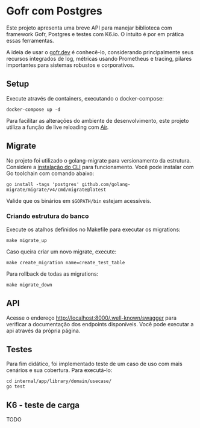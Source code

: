 # Gofr com Postgres

Este projeto apresenta uma breve API para manejar biblioteca com framework Gofr, Postgres e testes com K6.io. O intuito é por em prática essas ferramentas.

A ideia de usar o [gofr.dev](https://gofr.dev) é conhecê-lo, considerando principalmente seus recursos integrados de log, métricas usando Prometheus e tracing, pilares importantes para sistemas robustos e corporativos.

## Setup
Execute através de containers, executando o docker-compose:

```
docker-compose up -d
```

Para facilitar as alterações do ambiente de desenvolvimento, este projeto utiliza a função de live reloading com [Air](https://github.com/air-verse/air).

## Migrate
No projeto foi utilizado o golang-migrate para versionamento da estrutura. Considere a [instalação do CLI](https://github.com/golang-migrate/migrate/tree/master/cmd/migrate) para funcionamento. Você pode instalar com Go toolchain com comando abaixo:

```
go install -tags 'postgres' github.com/golang-migrate/migrate/v4/cmd/migrate@latest
```

Valide que os binários em `$GOPATH/bin` estejam acessíveis.

### Criando estrutura do banco
Execute os atalhos definidos no Makefile para executar os migrations:
```
make migrate_up
```
Caso queira criar um novo migrate, execute:
```
make create_migration name=create_test_table
```

Para rollback de todas as migrations:
```
make migrate_down
```

## API

Acesse o endereço [http://localhost:8000/.well-known/swagger](http://localhost:8000/.well-known/swagger) para verificar a documentação dos endpoints disponíveis. Você pode executar a api através da própria página.

## Testes
Para fim didático, foi implementado teste de um caso de uso com mais cenários e sua cobertura. Para executá-lo:

```
cd internal/app/library/domain/usecase/
go test
```

## K6 - teste de carga

TODO
